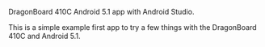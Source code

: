 DragonBoard 410C Android 5.1 app with Android Studio.

This is a simple example first app to try a few things with the DragonBoard 410C and Android 5.1.